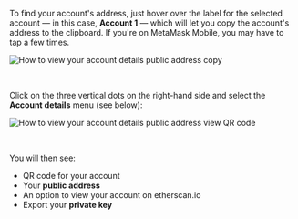 To find your account's address, just hover over the label for the selected account — in this case, **Account 1** — which will let you copy the account's address to the clipboard. If you're on MetaMask Mobile, you may have to tap a few times.


![How to view your account details public address copy](https://support.metamask.io/hc/article_attachments/8970825984923/How_to_view_your_account_details_public__address__copy_address_.gif)


 


Click on the three vertical dots on the right-hand side and select the **Account details** menu (see below):


![How to view your account details public address view QR code](https://support.metamask.io/hc/article_attachments/8970860737691/How_to_view_your_account_details_public__address__view_QR_code_.gif)


 


You will then see:   



* QR code for your account
* Your **public address**
* An option to view your account on etherscan.io
* Export your **private key**
